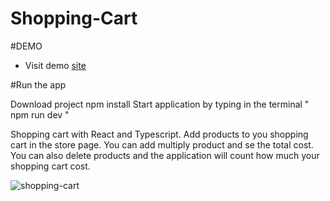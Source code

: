 # Shopping-Cart

#DEMO
* Visit demo [site](https://eyad-cart.surge.sh/)

#Run the app

Download project
npm install
Start application by typing in the terminal " npm run dev "

Shopping cart with React and Typescript.
Add products to you shopping cart in the store page. 
You can add multiply product and se the total cost.
You can also delete products and the application will count how much your shopping cart cost.


![shopping-cart](https://user-images.githubusercontent.com/31968847/195625451-033267c3-1ba1-4063-b6fa-d42837f7d87a.png)

